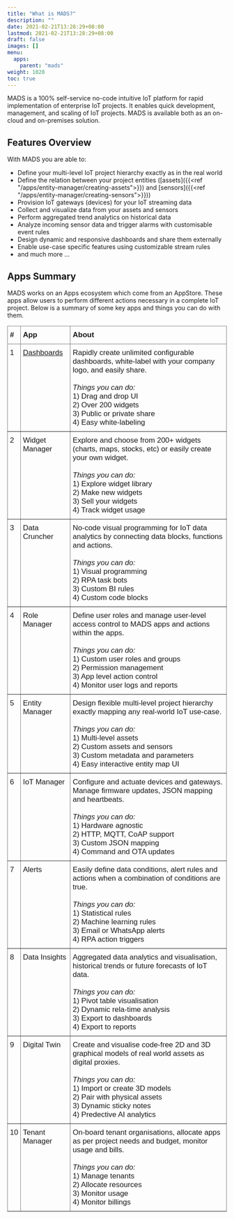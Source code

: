 ```yaml
---
title: "What is MADS?"
description: ""
date: 2021-02-21T13:28:29+08:00
lastmod: 2021-02-21T13:28:29+08:00
draft: false
images: []
menu:
  apps:
    parent: "mads"
weight: 1020
toc: true
---
```


MADS is a 100% self-service no-code intuitive IoT platform for rapid implementation of enterprise IoT projects. It enables quick development, management, and scaling of IoT projects. MADS is available both as an on-cloud and on-premises solution.

## Features Overview

With MADS you are able to:

* Define your multi-level IoT project hierarchy exactly as in the real world
* Define the relation between your project entities ([assets]({{<ref "/apps/entity-manager/creating-assets">}}) and [sensors]({{<ref "/apps/entity-manager/creating-sensors">}}))
* Provision IoT gateways (devices) for your IoT streaming data
* Collect and visualize data from your assets and sensors
* Perform aggregated trend analytics on historical data
* Analyze incoming sensor data and trigger alarms with customisable event rules
* Design dynamic and responsive dashboards and share them externally
* Enable use-case specific features using customizable stream rules
* and much more ...

## Apps Summary

MADS works on an Apps ecosystem which come from an AppStore. These apps allow users to perform different actions necessary in a complete IoT project. Below is a summary of some key apps and things you can do with them.

<style type="text/css">
.tg  {border-collapse:collapse;border-spacing:0;}
.tg td{border-color:black;border-style:solid;border-width:1px;font-family:Jost,Century Gothic,CenturyGothic,AppleGothic, Arial, sans-serif;font-size:17px;
  overflow:hidden;padding:10px 5px;word-break:normal;}
.tg th{border-color:black;border-style:solid;border-width:1px;font-family:Jost,Century Gothic,CenturyGothic,AppleGothic, Arial, sans-serif;font-size:17px;
  font-weight:normal;overflow:hidden;padding:10px 5px;word-break:normal;}
.tg .tg-0pky{border-color:inherit;text-align:left;vertical-align:top}
</style>
<table class="tg">
<thead>
  <tr>
    <th class="tg-0pky"><b>#</b></th>
    <th class="tg-0pky"><b>App</b></th>
    <th class="tg-0pky"><b>About</b></th>
  </tr>
</thead>
<tbody>
  <tr>
    <td class="tg-0pky">1</td>
    <td class="tg-0pky"><a href="/apps/dashboards/dashboards">Dashboards</a></td>
    <td class="tg-0pky">Rapidly create unlimited configurable dashboards, white-label with your company logo, and easily share.<br><br><i>Things you can do:</i><br>1) Drag and drop UI<br>2) Over 200 widgets<br>3) Public or private share<br>4) Easy white-labeling</td>
  </tr>
  <tr>
    <td class="tg-0pky">2</td>
    <td class="tg-0pky">Widget Manager</td>
    <td class="tg-0pky">Explore and choose from 200+ widgets (charts, maps, stocks, etc) or easily create your own widget.<br><br><i>Things you can do:</i><br>1) Explore widget library<br>2) Make new widgets<br>3) Sell your widgets<br>4) Track widget usage<br></td>
  </tr>
  <tr>
    <td class="tg-0pky">3</td>
    <td class="tg-0pky">Data Cruncher</td>
    <td class="tg-0pky">No-code visual programming for IoT data analytics by connecting data blocks, functions and actions.<br><br><i>Things you can do:</i><br>1) Visual programming<br>2) RPA task bots<br>3) Custom BI rules<br>4) Custom code blocks<br></td>
  </tr>
  <tr>
    <td class="tg-0pky">4</td>
    <td class="tg-0pky">Role Manager</td>
    <td class="tg-0pky">Define user roles and manage user-level access control to MADS apps and actions within the apps.<br><br><i>Things you can do:</i><br>1) Custom user roles and groups<br>2) Permission management<br>3) App level action control<br>4) Monitor user logs and reports<br></td>
  </tr>
  <tr>
    <td class="tg-0pky">5</td>
    <td class="tg-0pky">Entity Manager</td>
    <td class="tg-0pky">Design flexible multi-level project hierarchy exactly mapping any real-world IoT use-case.<br><br><i>Things you can do:</i><br>1) Multi-level assets<br>2) Custom assets and sensors<br>3) Custom metadata and parameters<br>4) Easy interactive entity map UI<br></td>
  </tr>
  <tr>
    <td class="tg-0pky">6</td>
    <td class="tg-0pky">IoT Manager</td>
    <td class="tg-0pky">Configure and actuate devices and gateways. Manage firmware updates, JSON mapping and heartbeats.<br><br><i>Things you can do:</i><br>1) Hardware agnostic<br>2) HTTP, MQTT, CoAP support<br>3) Custom JSON mapping<br>4) Command and OTA updates<br></td>
  </tr>
  <tr>
    <td class="tg-0pky">7</td>
    <td class="tg-0pky">Alerts</td>
    <td class="tg-0pky">Easily define data conditions, alert rules and actions when a combination of conditions are true.<br><br><i>Things you can do:</i><br>1) Statistical rules<br>2) Machine learning rules<br>3) Email or WhatsApp alerts<br>4) RPA action triggers<br></td>
  </tr>
  <tr>
    <td class="tg-0pky">8</td>
    <td class="tg-0pky">Data Insights</td>
    <td class="tg-0pky">Aggregated data analytics and visualisation, historical trends or future forecasts of IoT data.<br><br><i>Things you can do:</i><br>1) Pivot table visualisation<br>2) Dynamic rela-time analysis<br>3) Export to dashboards<br>4) Export to reports<br></td>
  </tr>
  <tr>
    <td class="tg-0pky">9</td>
    <td class="tg-0pky">Digital Twin</td>
    <td class="tg-0pky">Create and visualise code-free 2D and 3D graphical models of real world assets as digital proxies.<br><br><i>Things you can do:</i><br>1) Import or create 3D models<br>2) Pair with physical assets<br>3) Dynamic sticky notes<br>4) Predective AI analytics<br></td>
  </tr>
  <tr>
    <td class="tg-0pky">10</td>
    <td class="tg-0pky">Tenant Manager</td>
    <td class="tg-0pky">On-board tenant organisations, allocate apps as per project needs and budget, monitor usage and bills.<br><br><i>Things you can do:</i><br>1) Manage tenants<br>2) Allocate resources<br>3) Monitor usage<br>4) Monitor billings<br></td>
  </tr>
</tbody>
</table>
